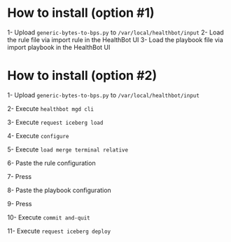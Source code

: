 # How to install (option #1)

1- Upload `generic-bytes-to-bps.py` to `/var/local/healthbot/input`
2- Load the rule file via import rule in the HealthBot UI
3- Load the playbook file via import playbook in the HealthBot UI


# How to install (option #2)

1- Upload `generic-bytes-to-bps.py` to `/var/local/healthbot/input`

2- Execute `healthbot mgd cli`

3- Execute `request iceberg load`

4- Execute `configure`

5- Execute `load merge terminal relative`

6- Paste the rule configuration

7- Press <ENTER>

8- Paste the playbook configuration

9- Press <Control-D>

10- Execute `commit and-quit`

11- Execute `request iceberg deploy`


